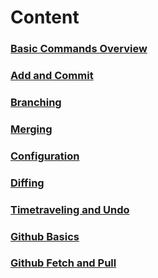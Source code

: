 # Content

### [Basic Commands Overview](https://github.com/pytherik/learning-git/wiki/Basic-Commands-Overview)
### [Add and Commit](https://github.com/pytherik/learning-git/wiki/Add-and-Commit)
### [Branching](https://github.com/pytherik/learning-git/wiki/Branching)
### [Merging](https://github.com/pytherik/learning-git/wiki/Merging)
### [Configuration](https://github.com/pytherik/learning-git/wiki/Configuration)
### [Diffing](https://github.com/pytherik/learning-git/wiki/Diffing)
### [Timetraveling and Undo](https://github.com/pytherik/learning-git/wiki/Timetraveling-and-Undo)
### [Github Basics](https://github.com/pytherik/learning-git/wiki/Github-Basics)
### [Github Fetch and Pull](https://github.com/pytherik/learning-git/wiki/Github-Fetch-and-Pull)


